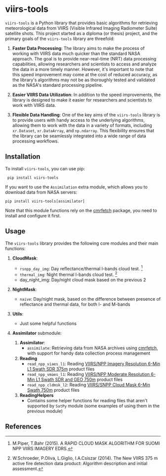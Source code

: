 # viirs-tools

`viirs-tools` is a Python library that provides basic algorithms for retrieving meteorological data from VIIRS (Visible Infrared Imaging Radiometer Suite) satellite shots. This project started as a diploma (or thesis) project, and the primary goals of the `viirs-tools` library are threefold:

1. **Faster Data Processing**: The library aims to make the process of working with VIIRS data much quicker than the standard NASA approach. The goal is to provide near-real-time (NRT) data processing capabilities, allowing researchers and scientists to access and analyze the data in a more timely manner. However, it's important to note that this speed improvement may come at the cost of reduced accuracy, as the library's algorithms may not be as thoroughly tested and validated as the NASA's standard processing pipeline.

2. **Easier VIIRS Data Utilization**: In addition to the speed improvements, the library is designed to make it easier for researchers and scientists to work with VIIRS data.

3. **Flexible Data Handling**: One of the key aims of the `viirs-tools` library is to provide users with handy access to the underlying algorithms, allowing them to work with the data in a variety of formats, including `xr.Dataset`, `xr.DataArray`, and `np.ndarray`. This flexibility ensures that the library can be seamlessly integrated into a wide range of data processing workflows.


## Installation

To install `viirs-tools`, you can use pip:
```
 pip install viirs-tools 
```

If you want to use the `Assimilation` extra module, which allows you to download data from NASA servers:
``` 
pip install viirs-tools[assimilator]
 ```
Note that this module functions rely on the [cmrfetch](https://github.com/bmflynn/cmrfetch) package, you need to install and configure it first.


## Usage

The `viirs-tools` library provides the following core modules and their main functions:

1. **CloudMask**:
   + `rsnpp_day_img`: Day reflectance/thermal I-bands cloud test. [^1]
   + `thermal_img`: Night thermal I-bands cloud test. [^2]
   + day_night_img: Day/night cloud mask based on the previous 2


2. **NightMask**:
   + `naive`: Day/night mask, based on the difference between presence of reflectance and thermal data, for both I- and M-bands

3. **Utils**:
   - Just some helpful functions

4. **Assimilator** submodule:
	1. **Assimilator**:
		- `assimilate`: Retrieving data from NASA archives using [cmrfetch](https://github.com/bmflynn/cmrfetch), with support for handy data collection process management
	2. **Reading**
		- `read_npp_viaes_l1`: Reading [VIIRS/NPP Imagery Resolution 6-Min L1 Swath SDR 375m](https://ladsweb.modaps.eosdis.nasa.gov/missions-and-measurements/products/NPP_VIAES_L1#product-information) product files
		- `read_npp_vmaes_l1`: Reading [VIIRS/NPP Moderate Resolution 6-Min L1 Swath SDR and GEO 750m](https://ladsweb.modaps.eosdis.nasa.gov/missions-and-measurements/products/NPP_VMAES_L1) product files
		- `read_npp_cldmsk_l2`: Reading [VIIRS/SNPP Cloud Mask 6-Min Swath 750m](https://ladsweb.modaps.eosdis.nasa.gov/missions-and-measurements/products/CLDMSK_L2_VIIRS_SNPP#product-information) product files
	3. **ReadingHelpers**
		- Contains some helper functions for reading files that aren't supported by `SatPy` module (some examples of using them in the previous module)


## References
[^1]: M.Piper, T.Bahr (2015). A RAPID CLOUD MASK ALGORITHM FOR SUOMI NPP VIIRS IMAGERY EDRS.

[^2]: W.Schroeder, P.Oliva, L.Giglio, I.A.Csiszar (2014). The New VIIRS 375 m active fire detection data product: Algorithm description and initial assessment.